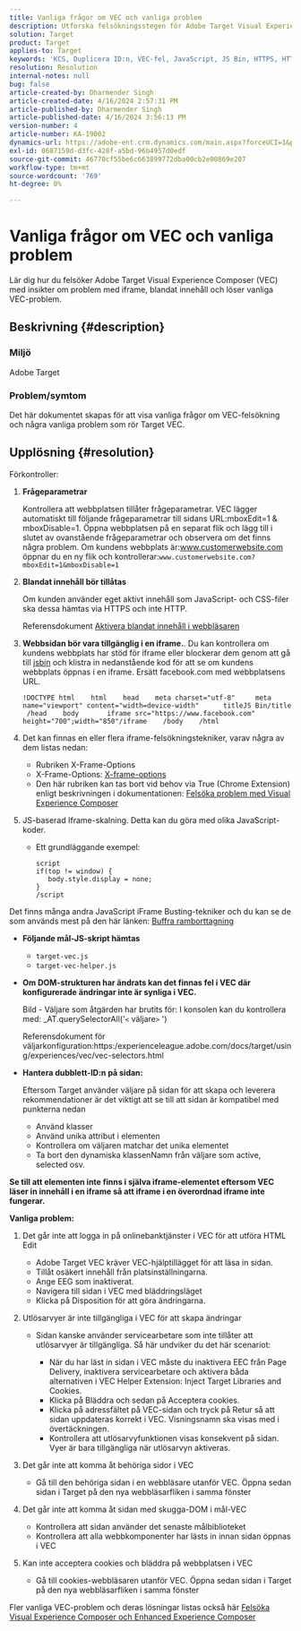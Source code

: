 ```yaml
---
title: Vanliga frågor om VEC och vanliga problem
description: Utforska felsökningsstegen för Adobe Target Visual Experience Composer (VEC) och lär dig hur du hanterar iframe-problem och blandat innehåll.
solution: Target
product: Target
applies-to: Target
keywords: 'KCS, Duplicera ID:n, VEC-fel, JavaScript, JS Bin, HTTPS, HTTP, CSS, DOM Structure, EEC, VEC Loading Issues, Shadow DOM, Web Components, FAQ '
resolution: Resolution
internal-notes: null
bug: false
article-created-by: Dharmender Singh
article-created-date: 4/16/2024 2:57:31 PM
article-published-by: Dharmender Singh
article-published-date: 4/16/2024 3:56:13 PM
version-number: 4
article-number: KA-19002
dynamics-url: https://adobe-ent.crm.dynamics.com/main.aspx?forceUCI=1&pagetype=entityrecord&etn=knowledgearticle&id=1bad9da0-01fc-ee11-a1fe-6045bd026dc7
exl-id: 0687159d-d3fc-428f-a5bd-96b4957d0edf
source-git-commit: 46770cf55be6c663899772dba00cb2e00869e207
workflow-type: tm+mt
source-wordcount: '769'
ht-degree: 0%

---
```


# Vanliga frågor om VEC och vanliga problem


Lär dig hur du felsöker Adobe Target Visual Experience Composer (VEC) med insikter om problem med iframe, blandat innehåll och löser vanliga VEC-problem.

## Beskrivning {#description}


### Miljö

Adobe Target

### Problem/symtom

Det här dokumentet skapas för att visa vanliga frågor om VEC-felsökning och några vanliga problem som rör Target VEC.


## Upplösning {#resolution}


Förkontroller:

1. <b>Frågeparametrar</b>

   Kontrollera att webbplatsen tillåter frågeparametrar. VEC lägger automatiskt till följande frågeparametrar till sidans URL:mboxEdit=1 &amp; mboxDisable=1. Öppna webbplatsen på en separat flik och lägg till i slutet av ovanstående frågeparametrar och observera om det finns några problem. Om kundens webbplats är:www.customerwebsite.com öppnar du en ny flik och kontrollerar:`www.customerwebsite.com?mboxEdit=1&mboxDisable=1`
2. <b>Blandat innehåll bör tillåtas</b>

   Om kunden använder eget aktivt innehåll som JavaScript- och CSS-filer ska dessa hämtas via HTTPS och inte HTTP.

   Referensdokument [Aktivera blandat innehåll i webbläsaren](https://experienceleague.adobe.com/docs/target/using/experiences/vec/troubleshoot-composer/mixed-content.html?lang=en)
3. <b>Webbsidan bör vara tillgänglig i en iframe.</b>. Du kan kontrollera om kundens webbplats har stöd för iframe eller blockerar dem genom att gå till [jsbin](https://jsbin.com/) och klistra in nedanstående kod för att se om kundens webbplats öppnas i en iframe. Ersätt facebook.com med webbplatsens URL.






   ```
   !DOCTYPE html    html    head    meta charset="utf-8"     meta name="viewport" content="width=device-width"      titleJS Bin/title     /head    body       iframe src="https://www.facebook.com" height="700";width="850"/iframe    /body    /html
   ```




4. Det kan finnas en eller flera iframe-felsökningstekniker, varav några av dem listas nedan:
   - Rubriken X-Frame-Options
   - X-Frame-Options: [X-frame-options](https://developer.mozilla.org/en-US/docs/Web/HTTP/Headers/X-Frame-Options)
   - Den här rubriken kan tas bort vid behov via True (Chrome Extension) enligt beskrivningen i dokumentationen: [Felsöka problem med Visual Experience Composer](https://experienceleague.adobe.com/docs/target/using/experiences/vec/troubleshoot-composer/troubleshooting-issues-related-to-the-visual-experience-composer-vec.html?lang=en)
5. JS-baserad Iframe-skalning. Detta kan du göra med olika JavaScript-koder.
   - Ett grundläggande exempel: 

     ```
     script
     if(top != window) {
        body.style.display = none;    
     }
     /script
     ```

Det finns många andra JavaScript iFrame Busting-tekniker och du kan se de som används mest på den här länken: [Buffra ramborttagning](https://seclab.stanford.edu/websec/framebusting/framebust.pdf)


- <b>Följande mål-JS-skript hämtas</b>

   - `target-vec.js`
   - `target-vec-helper.js`
- <b>Om DOM-strukturen har ändrats kan det finnas fel i VEC där konfigurerade ändringar inte är synliga i VEC.</b>

  Bild - Väljare som åtgärden har brutits för: I konsolen kan du kontrollera med: _AT.querySelectorAll(&#39;`<` väljare`>` &#39;)

  Referensdokument för väljarkonfiguration:https:/experienceleague.adobe.com/docs/target/using/experiences/vec/vec-selectors.html
- <b>Hantera dubblett-ID:n på sidan:</b>

  Eftersom Target använder väljare på sidan för att skapa och leverera rekommendationer är det viktigt att se till att sidan är kompatibel med punkterna nedan

   - Använd klasser
   - Använd unika attribut i elementen
   - Kontrollera om väljaren matchar det unika elementet
   - Ta bort den dynamiska klassenNamn från väljare som active, selected osv.


<b>Se till att elementen inte finns i själva iframe-elementet eftersom VEC läser in innehåll i en iframe så att iframe i en överordnad iframe inte fungerar.</b>

<b>Vanliga problem: </b>

1. Det går inte att logga in på onlinebanktjänster i VEC för att utföra HTML Edit
   - Adobe Target VEC kräver VEC-hjälptillägget för att läsa in sidan.
   - Tillåt osäkert innehåll från platsinställningarna.
   - Ange EEG som inaktiverat.
   - Navigera till sidan i VEC med bläddringsläget
   - Klicka på Disposition för att göra ändringarna.
2. Utlösarvyer är inte tillgängliga i VEC för att skapa ändringar

   - Sidan kanske använder servicearbetare som inte tillåter att utlösarvyer är tillgängliga. Så här undviker du det här scenariot:

      - När du har läst in sidan i VEC måste du inaktivera EEC från Page Delivery, inaktivera servicearbetare och aktivera båda alternativen i VEC Helper Extension: Inject Target Libraries and Cookies.
      - Klicka på Bläddra och sedan på Acceptera cookies.
      - Klicka på adressfältet på VEC-sidan och tryck på Retur så att sidan uppdateras korrekt i VEC. Visningsnamn ska visas med i övertäckningen.
      - Kontrollera att utlösarvyfunktionen visas konsekvent på sidan. Vyer är bara tillgängliga när utlösarvyn aktiveras.
3. Det går inte att komma åt behöriga sidor i VEC

   - Gå till den behöriga sidan i en webbläsare utanför VEC. Öppna sedan sidan i Target på den nya webbläsarfliken i samma fönster
4. Det går inte att komma åt sidan med skugga-DOM i mål-VEC

   - Kontrollera att sidan använder det senaste målbiblioteket
   - Kontrollera att alla webbkomponenter har lästs in innan sidan öppnas i VEC
5. Kan inte acceptera cookies och bläddra på webbplatsen i VEC

   - Gå till cookies-webbläsaren utanför VEC. Öppna sedan sidan i Target på den nya webbläsarfliken i samma fönster


Fler vanliga VEC-problem och deras lösningar listas också här
[Felsöka Visual Experience Composer och Enhanced Experience Composer](https://experienceleague.adobe.com/docs/target/using/experiences/vec/troubleshoot-composer/troubleshoot-composer.html?lang=en)
